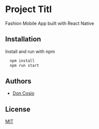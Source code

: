 # Project Titl

Fashion Mobile App built with React Native

## Installation

Install and run with npm

```bash
  npm install
  npm run start
```

## Authors

- [Don Cosio](https://www.github.com/dacosio)

## License

[MIT](https://choosealicense.com/licenses/mit/)
